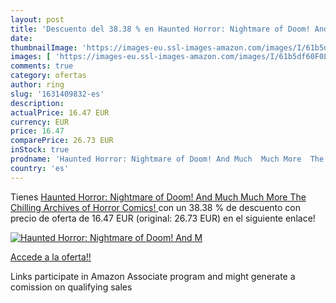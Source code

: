 ```yaml
---
layout: post
title: 'Descuento del 38.38 % en Haunted Horror: Nightmare of Doom! And M'
date: 
thumbnailImage: 'https://images-eu.ssl-images-amazon.com/images/I/61b5df60F0L._SL200_.jpg'
images: [ 'https://images-eu.ssl-images-amazon.com/images/I/61b5df60F0L._SL200_.jpg' ]
comments: true
category: ofertas
author: ring
slug: '1631409832-es'
description:
actualPrice: 16.47 EUR
currency: EUR
price: 16.47
comparePrice: 26.73 EUR
inStock: true
prodname: 'Haunted Horror: Nightmare of Doom! And Much  Much More  The Chilling Archives of Horror Comics! '
country: 'es'
---
```


Tienes [Haunted Horror: Nightmare of Doom! And Much  Much More  The Chilling Archives of Horror Comics! ](https://www.amazon.es/dp/1631409832/?tag=tolees-21) con un 38.38 % de descuento con precio de oferta de 16.47 EUR (original: 26.73 EUR) en el siguiente enlace!

[![Haunted Horror: Nightmare of Doom! And M](https://images-eu.ssl-images-amazon.com/images/I/61b5df60F0L._SL200_.jpg)](https://www.amazon.es/dp/1631409832/?tag=tolees-21)

[Accede a la oferta!!](https://www.amazon.es/dp/1631409832/?tag=tolees-21)

Links participate in Amazon Associate program and might generate a comission on qualifying sales


